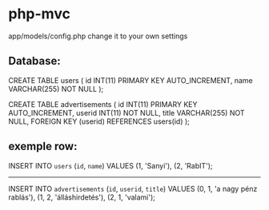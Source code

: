 # php-mvc
app/models/config.php 
change it to your own settings

## Database:
CREATE TABLE users (
  id INT(11) PRIMARY KEY AUTO_INCREMENT,
  name VARCHAR(255) NOT NULL
);

CREATE TABLE advertisements (
  id INT(11) PRIMARY KEY AUTO_INCREMENT,
  userid INT(11) NOT NULL,
  title VARCHAR(255) NOT NULL,
  FOREIGN KEY (userid) REFERENCES users(id)
);

exemple row:
---
INSERT INTO `users` (`id`, `name`) VALUES
(1, 'Sanyi'),
(2, 'RabIT');

---

INSERT INTO `advertisements` (`id`, `userid`, `title`) VALUES
(0, 1, 'a nagy pénz rablás'),
(1, 2, 'álláshirdetés'),
(2, 1, 'valami');
